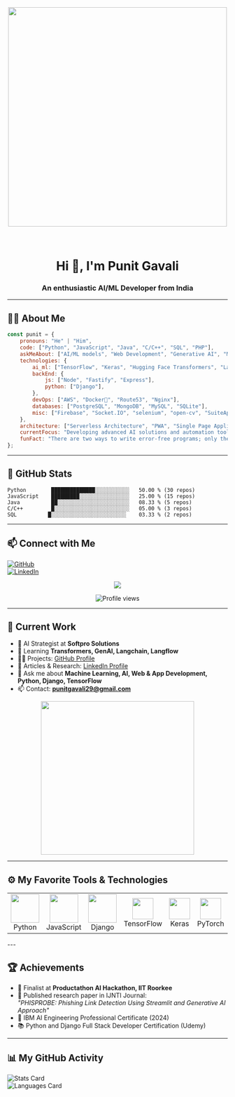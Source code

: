 <div align="center">
<img src="https://github.com/Anmol-Baranwal/Cool-GIFs-For-GitHub/assets/74038190/897cd757-ea1f-492d-aaf9-6d1674177e08" width="500"
<img src="https://github.com/Anmol-Baranwal/Cool-GIFs-For-GitHub/assets/74038190/219bcc70-f5dc-466b-9a60-29653d8e8433" width="500">
</div>
<br><br>

<h1 align="center">Hi 👋, I'm Punit Gavali</h1>  
<h3 align="center">An enthusiastic AI/ML Developer from India</h3>  

---

## 👨‍💻 About Me

```javascript
const punit = {
    pronouns: "He" | "Him",
    code: ["Python", "JavaScript", "Java", "C/C++", "SQL", "PHP"],
    askMeAbout: ["AI/ML models", "Web Development", "Generative AI", "Machine Learning Algorithms", "App Development"],
    technologies: {
        ai_ml: ["TensorFlow", "Keras", "Hugging Face Transformers", "Langchain", "GenAI", "Langflow"],
        backEnd: {
            js: ["Node", "Fastify", "Express"],
            python: ["Django"],
        },
        devOps: ["AWS", "Docker🐳", "Route53", "Nginx"],
        databases: ["PostgreSQL", "MongoDB", "MySQL", "SQLite"],
        misc: ["Firebase", "Socket.IO", "selenium", "open-cv", "SuiteApp"]
    },
    architecture: ["Serverless Architecture", "PWA", "Single Page Applications"],
    currentFocus: "Developing advanced AI solutions and automation tools",
    funFact: "There are two ways to write error-free programs; only the third one works"
};
```

---

## 🚀 GitHub Stats

```text
Python        ██████████████░░░░░░░░░░░   50.00 % (30 repos)
JavaScript    █████████░░░░░░░░░░░░░░░░   25.00 % (15 repos)
Java          ██░░░░░░░░░░░░░░░░░░░░░░░   08.33 % (5 repos)
C/C++         █░░░░░░░░░░░░░░░░░░░░░░░░   05.00 % (3 repos)
SQL          █░░░░░░░░░░░░░░░░░░░░░░░░    03.33 % (2 repos)
```

---

## 📫 Connect with Me  

[![GitHub](https://img.shields.io/badge/GitHub-%2324292e.svg?style=for-the-badge&logo=github&logoColor=white)](https://github.com/punit2911)  
[![LinkedIn](https://img.shields.io/badge/LinkedIn-%231E77B5.svg?style=for-the-badge&logo=linkedin&logoColor=white)](https://www.linkedin.com/in/punit-gavali-4066b41ba/)  

<p align="center">
  <img src="https://readme-typing-svg.herokuapp.com/?lines=Welcome+to+my+profile!;AI+%26+ML+enthusiast;Exploring+the+future&font=Fira%20Code&color=%2300FF00&center=true&width=400&height=50">
</p>

<p align="center">
  <img src="https://komarev.com/ghpvc/?username=punit2911&color=blue" alt="Profile views"/>
</p>

---

## 🔧 Current Work

- 🔭 AI Strategist at **Softpro Solutions**  
- 🌱 Learning **Transformers, GenAI, Langchain, Langflow**  
- 👨‍💻 Projects: [GitHub Profile](https://github.com/punit2911)  
- 📝 Articles & Research: [LinkedIn Profile](https://www.linkedin.com/in/punit-gavali-4066b41ba/)  
- 💬 Ask me about **Machine Learning, AI, Web & App Development, Python, Django, TensorFlow**  
- 📫 Contact: **punitgavali29@gmail.com**

<div align="center">
    <img src="https://media2.giphy.com/media/3oKIPEqDGUULpEU0aQ/giphy.gif" width="350" />
</div>

---

## ⚙️ My Favorite Tools & Technologies  

<table> 
  <tr> 
    <td align="center"><img src="https://techstack-generator.vercel.app/python-icon.svg" width="65" height="65" /><br>Python</td> 
    <td align="center"><img src="https://techstack-generator.vercel.app/js-icon.svg" width="65" height="65" /><br>JavaScript</td> 
    <td align="center"><img src="https://techstack-generator.vercel.app/django-icon.svg" width="65" height="65" /><br>Django</td> 
    <td align="center"><img src="https://skillicons.dev/icons?i=tensorflow" width="48" height="48" /><br>TensorFlow</td> 
    <td align="center"><img src="https://upload.wikimedia.org/wikipedia/commons/a/ae/Keras_logo.svg" width="48" height="48" /><br>Keras</td> 
    <td align="center"><img src="https://skillicons.dev/icons?i=pytorch" width="48" height="48" /><br>PyTorch</td> 
    <td align="center"><img src="https://techstack-generator.vercel.app/docker-icon.svg" width="65" height="65" /><br>Docker</td> 
    <td align="center"><img src="https://skillicons.dev/icons?i=aws" width="48" height="48" /><br>AWS</td> 
    <td align="center"><img src="https://skillicons.dev/icons?i=github" width="48" height="48" /><br>GitHub</td> 
  </tr> 
</table>
---

## 🏆 Achievements  

- 🎯 Finalist at **Productathon AI Hackathon, IIT Roorkee**  
- 📝 Published research paper in IJNTI Journal:  
  *"PHISPROBE: Phishing Link Detection Using Streamlit and Generative AI Approach"*  
- 🏅 IBM AI Engineering Professional Certificate (2024)  
- 📚 Python and Django Full Stack Developer Certification (Udemy)

---

## 📊 My GitHub Activity

![Stats Card](https://github-profile-summary-cards.vercel.app/api/cards/stats?username=punit2911&theme=2077)  
![Languages Card](https://github-profile-summary-cards.vercel.app/api/cards/repos-per-language?username=punit2911&theme=2077)
